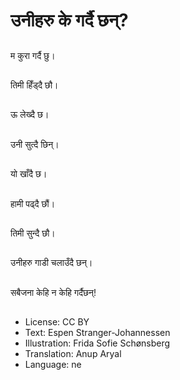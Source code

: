 # उनीहरु के गर्दै छन्?

##
म कुरा गर्दै छु।

##
तिमी हिँड्दै छौ।

##
ऊ लेख्दै छ।

##
उनी सुत्दै छिन्।

##
यो खाँदै छ।

##
हामी पढ्दै छौं।

##
तिमी सुन्दै छौ।

##
उनीहरु गाडी चलाउँदै छन्।

##
सबैजना केहि न केहि गर्दैछन्!

##
* License: CC BY
* Text: Espen Stranger-Johannessen
* Illustration: Frida Sofie Schønsberg
* Translation: Anup Aryal
* Language: ne
